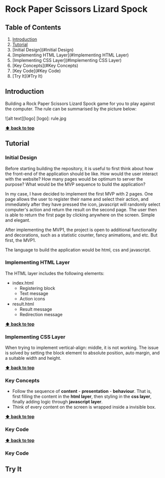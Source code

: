 # Rock Paper Scissors Lizard Spock

## Table of Contents

1. [Introduction](#Introduction)
2. [Tutorial](#Tutorial)
  1. [Initial Design](#Initial Design)
  2. [Implementing HTML Layer](#Implementing HTML Layer)
  3. [Implementing CSS Layer](#Implementing CSS Layer)
3. [Key Concepts](#Key Concepts)
4. [Key Code](#Key Code)
5. [Try It](#Try It)

## Introduction

Building a Rock Paper Scissors Lizard Spock game for you to play against the computer. The rule can be summarised by the picture below:

![alt text][logo]
[logo]: rule.jpg

**[⬆ back to top](#table-of-contents)**

## Tutorial

### Initial Design

Before starting building the repository, it is useful to first think about how the front-end of the application should be like. How would the user interact with the website? How many pages would be optimum to server the purpose? What would be the MVP sequence to build the application?

In my case, I have decided to implement the first MVP with 2 pages. One page allows the user to register their name and select their action, and immediately after they have pressed the icon, javascript will randomly select computer's action and return the result on the second page. The user then is able to return the first page by clicking anywhere on the screen. Simple and elegant.

After implementing the MVP1, the project is open to additional functionality and decorations, such as a statistic counter, fancy animations, and etc. But first, the MVP1.

The language to build the application would be html, css and javascript.

### Implementing HTML Layer

The HTML layer includes the following elements:
* index.html
  * Registering block
  * Text message
  * Action icons
* result.html
  * Result message
  * Redirection message

**[⬆ back to top](#table-of-contents)**

### Implementing CSS Layer

When trying to implement vertical-align: middle, it is not working. The issue is solved by setting the block element to absolute position, auto margin, and a suitable width and height.

**[⬆ back to top](#table-of-contents)**


### Key Concepts

* Follow the sequence of **content** - **presentation** - **behaviour**. That is, first filling the content in the **html layer**, then styling in the **css layer**, finally adding logic through **javascript layer**.
* Think of every content on the screen is wrapped inside a invisible box.

**[⬆ back to top](#table-of-contents)**


### Key Code

**[⬆ back to top](#table-of-contents)**

### Key Code


## Try It